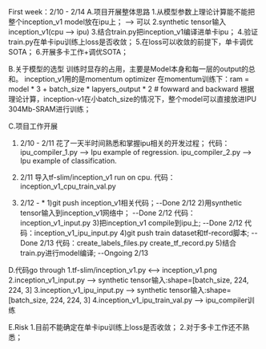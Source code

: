 First week：2/10 - 2/14
A.项目开展整体思路
1.从模型参数上理论计算能不能把整个inception_v1 model放在ipu上；  --> 可以
2.synthetic tensor输入inception_v1(cpu --> ipu)
3.结合train.py把inception_v1编译进单卡ipu；
4.验证train.py在单卡ipu训练上loss是否收敛；
5.在loss可以收敛的前提下，单卡调优SOTA；
6.开展多卡工作+调优SOTA；

B.关于模型的选型
训练时显存的占用，主要是Model本身和每一层的output的总和。
inception_v1用的是momentum optimizer
在momentum训练下：ram = model * 3 + batch_size * lapyers_output * 2 # fowward and backward
根据理论计算，inception-v1在小batch_size的情况下，整个model可以直接放进IPU 304Mb-SRAM进行训练；

C.项目工作开展
1. 2/10 - 2/11 
花了一天半时间熟悉和掌握ipu相关的开发过程；
    代码：ipu_compiler_1.py --> Ipu example of regression.
         ipu_compiler_2.py --> Ipu example of classification.
2. 2/11
导入tf-slim/inception_v1 run on cpu.  代码：inception_v1_cpu_train_val.py

3. 2/12 - *
1)git push inception_v1相关代码；--Done 2/12 
2)用synthetic tensor输入到inception_v1网络中； --Done 2/12  代码：inception_v1_input.py
3)把inception_v1 compile到ipu上;  --Done 2/12  代码：inception_v1_ipu_input.py
4)git push train dataset和tf-record脚本; --Done 2/13  代码：create_labels_files.py  create_tf_record.py
5)结合train.py进行model编译; --Ongoing 2/13

D.代码go through
1.tf-slim/inception_v1.py  <--> inception_v1.png
2.inception_v1_input.py  --> synthetic tensor输入:shape=[batch_size, 224, 224, 3]
3.inception_v1_ipu_input.py  --> synthetic tensor输入:shape=[batch_size, 224, 224, 3]
4.inception_v1_ipu_train_val.py  --> ipu_compiler训练

E.Risk
1.目前不能确定在单卡ipu训练上loss是否收敛；
2.对于多卡工作还不熟悉；

